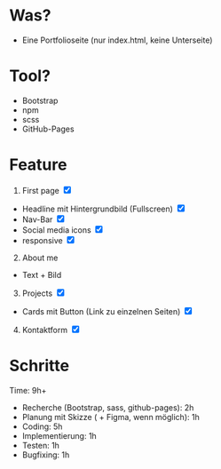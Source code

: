 # Was?

- Eine Portfolioseite (nur index.html, keine Unterseite)

# Tool?

- Bootstrap
- npm
- scss
- GitHub-Pages

# Feature

1. First page <input type="checkbox" checked>

- Headline mit Hintergrundbild (Fullscreen) <input type="checkbox" checked>
- Nav-Bar <input type="checkbox" checked>
- Social media icons <input type="checkbox" checked>
- responsive <input type="checkbox" checked>

2. About me

- Text + Bild

3. Projects <input type="checkbox" checked>

- Cards mit Button (Link zu einzelnen Seiten) <input type="checkbox" checked>

4. Kontaktform <input type="checkbox" checked>

# Schritte

Time: 9h+

- Recherche (Bootstrap, sass, github-pages): 2h
- Planung mit Skizze ( + Figma, wenn möglich): 1h
- Coding: 5h
- Implementierung: 1h
- Testen: 1h
- Bugfixing: 1h
